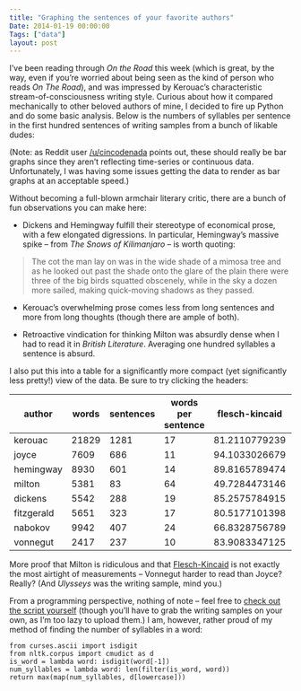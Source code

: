 ```yaml
---
title: "Graphing the sentences of your favorite authors"
Date: 2014-01-19 00:00:00
Tags: ["data"]
layout: post
---
```


<p>I’ve been reading through <em>On the Road</em> this week (which is great, by the way, even if you’re worried about being seen as the kind of person who reads <em>On The Road</em>), and was impressed by Kerouac’s characteristic stream-of-consciousness writing style.  Curious about how it compared mechanically to other beloved authors of mine, I decided to fire up Python and do some basic analysis.  Below is the numbers of syllables per sentence in the first hundred sentences of writing samples from a bunch of likable dudes:</p>


<script charset="utf-8" src="http://d3js.org/d3.v3.min.js"></script>


<script src="http://d3js.org/topojson.v1.min.js"></script>


<script charset="utf-8" src="http://d3js.org/d3.geo.projection.v0.min.js"></script>


<script src="http://trifacta.github.com/vega/vega.js"></script>


<script type="text/javascript">
function cfl(string)
{
    return string.charAt(0).toUpperCase() + string.slice(1);
}

function parse(spec) {
  var h = document.createElement("h4");
  h.innerHTML = cfl(spec);
  document.getElementsByClassName('post')[0].appendChild(h);
  var div = document.createElement("div");
  div.id = spec;
  document.getElementsByClassName('post')[0].appendChild(div);
  vg.parse.spec("/static/" + spec + ".json", function(chart) { chart({el:"#" + spec}).update(); });
}
parse("fitzgerald");
parse("nabokov");
parse("dickens");
parse("joyce");
parse("hemingway");
parse("milton");
parse("kerouac");
parse("vonnegut");
</script>


<p>(Note: as Reddit user <a href="http://www.reddit.com/r/dataisbeautiful/comments/1vlrmk/oc_graphing_the_sentences_of_your_favorite_authors/cetl94y">/u/cincodenada</a> points out, these should really be bar graphs since they aren’t reflecting time-series or continuous data.  Unfortunately, I was having some issues getting the data to render as bar graphs at an acceptable speed.)</p>


<p>Without becoming a full-blown armchair literary critic, there are a bunch of fun observations you can make here:</p>


<ul>
<li>Dickens and Hemingway fulfill their stereotype of economical prose, with a few elongated digressions.  In particular, Hemingway’s massive spike – from <em>The Snows of Kilimanjaro</em> – is worth quoting:</li>
</ul>


<blockquote>
<p>The cot the man lay on was in the wide shade of a mimosa tree and as he looked out past the shade onto the glare of the plain there were three of the big birds squatted obscenely, while in the sky a dozen more sailed, making quick-moving shadows as they passed.</p>
</blockquote>


<ul>
<li><p>Kerouac’s overwhelming prose comes less from long sentences and more from long thoughts (though there are ample of both).</p></li>
<li><p>Retroactive vindication for thinking Milton was absurdly dense when I had to read it in <em>British Literature</em>.  Averaging one hundred syllables a sentence is absurd.</p></li>
</ul>


<p>I also put this into a table for a significantly more compact (yet significantly less pretty!) view of the data.  Be sure to try clicking the headers:</p>


<table>
<thead>
<tr>
<th>author</th>
<th>words</th>
<th>sentences</th>
<th>words per sentence</th>
<th>flesch-kincaid</th>
<th>syllables per word</th>
</tr>
</thead>
<tbody>
<tr>
<td>kerouac</td>
<td>21829</td>
<td>1281</td>
<td>17</td>
<td>81.2110779239</td>
<td>1.28095652572</td>
</tr>
<tr>
<td>joyce</td>
<td>7609</td>
<td>686</td>
<td>11</td>
<td>94.1033026679</td>
<td>1.20055197792</td>
</tr>
<tr>
<td>hemingway</td>
<td>8930</td>
<td>601</td>
<td>14</td>
<td>89.8165789474</td>
<td>1.21522956327</td>
</tr>
<tr>
<td>milton</td>
<td>5381</td>
<td>83</td>
<td>64</td>
<td>49.7284473146</td>
<td>1.08920275042</td>
</tr>
<tr>
<td>dickens</td>
<td>5542</td>
<td>288</td>
<td>19</td>
<td>85.2575784915</td>
<td>1.20913027788</td>
</tr>
<tr>
<td>fitzgerald</td>
<td>5651</td>
<td>323</td>
<td>17</td>
<td>80.5177101398</td>
<td>1.28915236241</td>
</tr>
<tr>
<td>nabokov</td>
<td>9942</td>
<td>407</td>
<td>24</td>
<td>66.8328756789</td>
<td>1.36692818346</td>
</tr>
<tr>
<td>vonnegut</td>
<td>2417</td>
<td>237</td>
<td>10</td>
<td>83.9083347125</td>
<td>1.33305750931</td>
</tr>
</tbody>
</table>


<p>More proof that Milton is ridiculous and that <a href="http://en.wikipedia.org/wiki/Flesch–Kincaid_readability_tests">Flesch-Kincaid</a> is not exactly the most airtight of measurements – Vonnegut harder to read than Joyce?  Really? (And <em>Ulysseys</em> was the writing sample, mind you.)</p>


<p>From a programming perspective, nothing of note – feel free to <a href="https://gist.github.com/jmduke/8501972">check out the script yourself</a> (though you’ll have to grab the writing samples on your own, as I’m too lazy to upload them.)  I am, however, rather proud of my method of finding the number of syllables in a word:</p>


<pre><code>from curses.ascii import isdigit
from nltk.corpus import cmudict as d
is_word = lambda word: isdigit(word[-1])
num_syllables = lambda word: len(filter(is_word, word))
return max(map(num_syllables, d[lowercase]))
</code></pre>
	